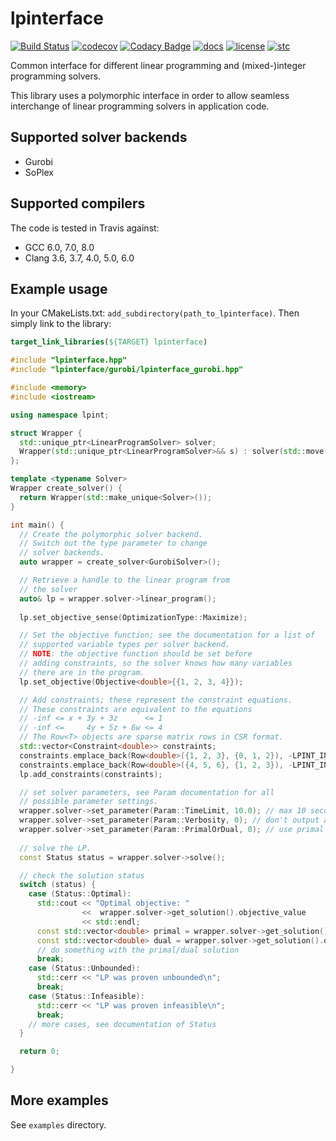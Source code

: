 # lpinterface

[![Build Status](https://travis-ci.org/Jvanrhijn/lpinterface.svg?branch=master)](https://travis-ci.org/Jvanrhijn/lpinterface)
[![codecov](https://codecov.io/gh/Jvanrhijn/lpinterface/branch/master/graph/badge.svg)](https://codecov.io/gh/Jvanrhijn/lpinterface)
[![Codacy Badge](https://api.codacy.com/project/badge/Grade/778d6d1fcbf24b63bb084c22aa3b00d4)](https://www.codacy.com/app/Jvanrhijn/lpinterface?utm_source=github.com&amp;utm_medium=referral&amp;utm_content=Jvanrhijn/lpinterface&amp;utm_campaign=Badge_Grade)
[![docs](https://img.shields.io/badge/docs-gh--pages-blue)](https://jvanrhijn.github.io/lpinterface/)
[![license](https://img.shields.io/badge/license-MIT-green)]()
[![stc](https://img.shields.io/badge/std-C%2B%2B11-green)]()

Common interface for different linear programming and (mixed-)integer programming solvers.

This library uses a polymorphic interface in order to allow seamless interchange of
linear programming solvers in application code.

## Supported solver backends

* Gurobi
* SoPlex

## Supported compilers

The code is tested in Travis against:

* GCC 6.0, 7.0, 8.0
* Clang 3.6, 3.7, 4.0, 5.0, 6.0

## Example usage

In your CMakeLists.txt: `add_subdirectory(path_to_lpinterface)`. Then simply
link to the library:

~~~cmake
target_link_libraries(${TARGET} lpinterface)
~~~

~~~cpp
#include "lpinterface.hpp"
#include "lpinterface/gurobi/lpinterface_gurobi.hpp"

#include <memory>
#include <iostream>

using namespace lpint;

struct Wrapper {
  std::unique_ptr<LinearProgramSolver> solver;
  Wrapper(std::unique_ptr<LinearProgramSolver>&& s) : solver(std::move(s)) {}
};

template <typename Solver>
Wrapper create_solver() {
  return Wrapper(std::make_unique<Solver>());
}

int main() {
  // Create the polymorphic solver backend.
  // Switch out the type parameter to change
  // solver backends.
  auto wrapper = create_solver<GurobiSolver>();

  // Retrieve a handle to the linear program from
  // the solver
  auto& lp = wrapper.solver->linear_program();
  
  lp.set_objective_sense(OptimizationType::Maximize);

  // Set the objective function; see the documentation for a list of
  // supported variable types per solver backend.
  // NOTE: the objective function should be set before
  // adding constraints, so the solver knows how many variables
  // there are in the program.
  lp.set_objective(Objective<double>{{1, 2, 3, 4}});

  // Add constraints; these represent the constraint equations.
  // These constraints are equivalent to the equations
  // -inf <= x + 3y + 3z      <= 1
  // -inf <=     4y + 5z + 6w <= 4
  // The Row<T> objects are sparse matrix rows in CSR format.
  std::vector<Constraint<double>> constraints;
  constraints.emplace_back(Row<double>({1, 2, 3}, {0, 1, 2}), -LPINT_INFINITY, 1.0);
  constraints.emplace_back(Row<double>({4, 5, 6}, {1, 2, 3}), -LPINT_INFINITY, 4.0);
  lp.add_constraints(constraints);

  // set solver parameters, see Param documentation for all
  // possible parameter settings.
  wrapper.solver->set_parameter(Param::TimeLimit, 10.0); // max 10 seconds duration
  wrapper.solver->set_parameter(Param::Verbosity, 0); // don't output anything
  wrapper.solver->set_parameter(Param::PrimalOrDual, 0); // use primal simplex
  
  // solve the LP.
  const Status status = wrapper.solver->solve();

  // check the solution status
  switch (status) {
    case (Status::Optimal):
      std::cout << "Optimal objective: " 
                <<  wrapper.solver->get_solution().objective_value 
                << std::endl;
      const std::vector<double> primal = wrapper.solver->get_solution().primal;
      const std::vector<double> dual = wrapper.solver->get_solution().dual;
      // do something with the primal/dual solution
      break;
    case (Status::Unbounded):
      std::cerr << "LP was proven unbounded\n";
      break;
    case (Status::Infeasible):
      std::cerr << "LP was proven infeasible\n";
      break;
    // more cases, see documentation of Status
  }

  return 0;

}
~~~

## More examples

See `examples` directory.